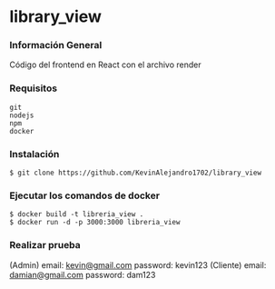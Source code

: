 # library_view

### Información General
Código del frontend en React con el archivo render 

### Requisitos
```
git
nodejs
npm
docker
```

### Instalación
```
$ git clone https://github.com/KevinAlejandro1702/library_view
```

### Ejecutar los comandos de docker
```
$ docker build -t libreria_view .
$ docker run -d -p 3000:3000 libreria_view
```

### Realizar prueba
(Admin) email: kevin@gmail.com  password: kevin123
(Cliente) email: damian@gmail.com password: dam123

